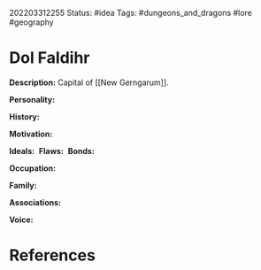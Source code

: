 202203312255
Status: #idea
Tags: #dungeons_and_dragons #lore #geography 

# Dol Faldihr
**Description:** Capital of [[New Gerngarum]].

**Personality:** 

**History:** 

**Motivation:** 

**Ideals:** 
**Flaws:** 
**Bonds:** 

**Occupation:** 

**Family:** 

**Associations:** 

**Voice:** 



# References